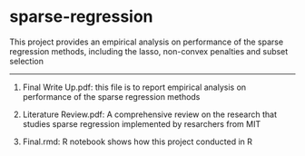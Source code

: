# sparse-regression

This project provides an empirical analysis on performance of the sparse regression methods, including the lasso, non-convex penalties and subset selection

------------------------------------------------------------------------------------------------------------------------------------------------------------

1. Final Write Up.pdf: this file is to report empirical analysis on performance of the sparse regression methods

2. Literature Review.pdf: A comprehensive review on the research that studies sparse regression implemented by resarchers from MIT

3. Final.rmd: R notebook shows how this project conducted in R 
